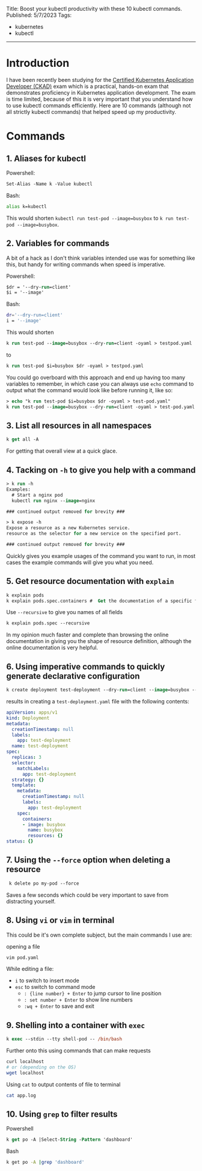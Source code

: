Title: Boost your kubectl productivity with these 10 kubectl commands.
Published: 5/7/2023
Tags: 
- kubernetes
- kubectl

---

# Introduction

I have been recently been studying for the [Certified Kubernetes Application Developer (CKAD)](https://training.linuxfoundation.org/certification/certified-kubernetes-application-developer-ckad/#) exam which is a practical, hands-on exam that demonstrates proficiency in Kubernetes application development. The exam is time limited, because of this it is very important that you understand how to use kubectl commands efficiently. Here are 10 commands (although not all strictly kubectl commands) that helped speed up my productivity.

# Commands

## 1. Aliases for kubectl

Powershell:
```ps
Set-Alias -Name k -Value kubectl
```
Bash:
```bash
alias k=kubectl
```
This would shorten `kubectl run test-pod --image=busybox` to `k run test-pod --image=busybox`.


## 2. Variables for commands

A bit of a hack as I don't think variables intended use was for something like this, but handy for writing commands when speed is imperative. 

Powershell:
```ps
$dr = '--dry-run=client'
$i = '--image'
```

Bash:
```bash
dr='--dry-run=client'
i = '--image'
```

This would shorten 
```ps
k run test-pod --image=busybox --dry-run=client -oyaml > testpod.yaml
``` 
to 
```ps
k run test-pod $i=busybox $dr -oyaml > testpod.yaml
```
You could go overboard with this approach and end up having too many variables to remember, in which case you can always use `echo` command to output what the command would look like before running it, like so:

```ps
> echo "k run test-pod $i=busybox $dr -oyaml > test-pod.yaml"
k run test-pod --image=busybox --dry-run=client -oyaml > test-pod.yaml
```

## 3. List all resources in all namespaces

```ps
k get all -A
```

For getting that overall view at a quick glace.

## 4. Tacking on `-h` to give you help with a command

```ps
> k run -h
Examples:
  # Start a nginx pod
  kubectl run nginx --image=nginx

### continued output removed for brevity ### 
```

```ps
> k expose -h
Expose a resource as a new Kubernetes service.                                                                                                                                                                                                                                                                                                           Looks up a deployment, service, replica set, replication controller or pod by name and uses the selector for that
resource as the selector for a new service on the specified port. 

### continued output removed for brevity ### 
```

Quickly gives you example usages of the command you want to run, in most cases the example commands will give you what you need.

## 5. Get resource documentation with `explain`

```ps
k explain pods
k explain pods.spec.containers #  Get the documentation of a specific field of a resource  
```

Use `--recursive` to give you names of all fields 
```ps
k explain pods.spec --recursive
```
In my opinion much faster and complete than browsing the online documentation in giving you the shape of resource definition, although the online documentation is very helpful.

## 6. Using imperative commands to quickly generate declarative configuration 

```ps
k create deployment test-deployment --dry-run=client --image=busybox --replicas=3 -oyaml > test-deployment.yaml
```
results in creating a `test-deployment.yaml` file with the following contents:
```yaml
apiVersion: apps/v1
kind: Deployment
metadata:
  creationTimestamp: null
  labels:
    app: test-deployment
  name: test-deployment
spec:
  replicas: 3
  selector:
    matchLabels:
      app: test-deployment
  strategy: {}
  template:
    metadata:
      creationTimestamp: null
      labels:
        app: test-deployment
    spec:
      containers:
      - image: busybox
        name: busybox
        resources: {}
status: {}
```

## 7. Using the `--force` option when deleting a resource

```ps
 k delete po my-pod --force
```

Saves a few seconds which could be very important to save from distracting yourself.

## 8. Using `vi` or `vim` in terminal

This could be it's own complete subject, but the main commands I use are:

opening a file
```ps
vim pod.yaml
```
While editing a file:
- `i` to switch to insert mode
- `esc` to switch to command mode
    - `: {line number} + Enter` to jump cursor to line position
    - `: set number + Enter` to show line numbers
    - `:wq + Enter` to save and exit

## 9. Shelling into a container with `exec`

```ps
k exec --stdin --tty shell-pod -- /bin/bash
```

Further onto this using commands that can make requests

```bash
curl localhost
# or (depending on the OS)
wget localhost
```

Using `cat` to output contents of file to terminal
```bash
cat app.log
```

## 10. Using `grep` to filter results

Powershell
```ps
k get po -A |Select-String -Pattern 'dashboard'
```

Bash
```bash
k get po -A |grep 'dashboard'
```